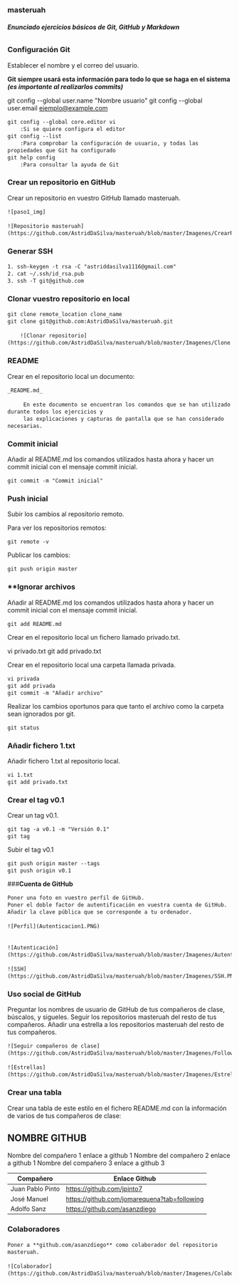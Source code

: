 ### masteruah

###### **Enunciado ejercicios básicos de Git, GitHub y Markdown**
### **Configuración Git**

Establecer el nombre y el correo del usuario. 

**Git siempre usará esta información para todo lo que se haga en el sistema _(es importante al realizarlos commits)_**
 
git config --global user.name "Nombre usuario"
git config --global user.email ejemplo@example.com
	
	git config --global core.editor vi
		:Si se quiere configura el editor
	git config --list
		:Para comprobar la configuración de usuario, y todas las propiedades que Git ha configurado
	git help config
		:Para consultar la ayuda de Git		
		
### **Crear un repositorio en GitHub**

Crear un repositorio en vuestro GitHub llamado masteruah.

	![paso1_img]
	
	![Repositorio masteruah](https://github.com/AstridDaSilva/masteruah/blob/master/Imagenes/CrearRepositorio.PNG)
	
### **Generar SSH**

	1. ssh-keygen -t rsa -C "astriddasilva1116@gmail.com"
	2. cat ~/.ssh/id_rsa.pub
	3. ssh -T git@github.com
	
### **Clonar vuestro repositorio en local**
		
	git clone remote_location clone_name
	git clone git@github.com:AstridDaSilva/masteruah.git
		
		![Clonar repositorio](https://github.com/AstridDaSilva/masteruah/blob/master/Imagenes/Clone.PNG)
		
### **README**

Crear en el repositorio local un documento:

	_README.md_
		
		 En este documento se encuentran los comandos que se han utilizado durante todos los ejercicios y 
		 las explicaciones y capturas de pantalla que se han considerado necesarias.


### **Commit inicial**

Añadir al README.md los comandos utilizados hasta ahora y hacer un commit inicial  con el mensaje commit inicial.
	
	git commit -m "Commit inicial"

### **Push inicial**
	
Subir los cambios al repositorio remoto.
		
Para ver los repositorios remotos:
		
	git remote -v 
			
Publicar los cambios:
			
	git push origin master

### **Ignorar archivos

Añadir al README.md los comandos utilizados hasta ahora y hacer un commit inicial  con el mensaje commit inicial.
		
	git add README.md
			
Crear en el repositorio local un fichero llamado privado.txt.
		
vi privado.txt
git add privado.txt
			
Crear en el repositorio local una carpeta llamada privada.
		
	vi privada
	git add privada
	git commit -m "Añadir archivo"
	
Realizar los cambios oportunos para que tanto el archivo como la carpeta sean ignorados por git.
		
	git status

### **Añadir fichero 1.txt**

Añadir fichero 1.txt al repositorio local.
			
	vi 1.txt
	git add privado.txt
		
### **Crear el tag v0.1**

Crear un tag v0.1.
	
	git tag -a v0.1 -m "Versión 0.1"
	git tag

Subir el tag v0.1

	git push origin master --tags
	git push origin v0.1

###**Cuenta de GitHub**

	Poner una foto en vuestro perfil de GitHub.
	Poner el doble factor de autentificación en vuestra cuenta de GitHub.
	Añadir la clave pública que se corresponde a tu ordenador.
	
	![Perfil](Autenticacion1.PNG)
	

	![Autenticación](https://github.com/AstridDaSilva/masteruah/blob/master/Imagenes/Autenticacion1.PNG)
	
	![SSH](https://github.com/AstridDaSilva/masteruah/blob/master/Imagenes/SSH.PNG)
	
### **Uso social de GitHub**

Preguntar los nombres de usuario de GitHub de tus compañeros de clase, búscalos, y  sigueles.
Seguir los repositorios masteruah del resto de tus compañeros.
Añadir una estrella a los repositorios masteruah del resto de tus compañeros.

	![Seguir compañeros de clase](https://github.com/AstridDaSilva/masteruah/blob/master/Imagenes/Follow.PNG)	
	
	![Estrellas](https://github.com/AstridDaSilva/masteruah/blob/master/Imagenes/Estrellas.PNG)


### **Crear una tabla**

Crear una tabla de este estilo en el fichero README.md con la información de varios de tus compañeros de clase:

## **NOMBRE GITHUB**

Nombre del compañero 1 enlace a github 1
Nombre del compañero 2 enlace a github 1
Nombre del compañero 3 enlace a github 3

|     Compañero     |                Enlace Github                   |
| ----------------  | ---------------------------------------------- |
|  Juan Pablo Pinto |<https://github.com/jpinto7>                    | 
|    José Manuel    |<https://github.com/jomarequena?tab=following>  |
|    Adolfo Sanz    |<https://github.com/asanzdiego>                 |


### **Colaboradores**

	Poner a **github.com/asanzdiego** como colaborador del repositorio masteruah.

	![Colaborador](https://github.com/AstridDaSilva/masteruah/blob/master/Imagenes/Colaborador.PNG)
	
	
	
[paso1_img]: Imagenes/CrearRepositorio.PNG "Crear Repositorio"	